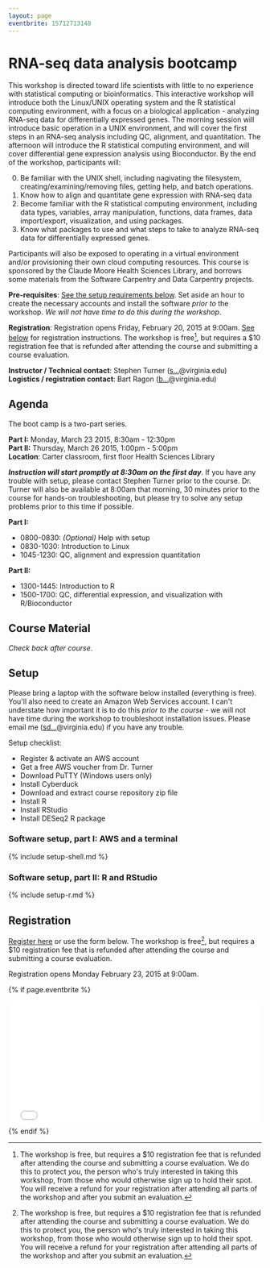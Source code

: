 ```yaml
---
layout: page
eventbrite: 15712713148
---
```


# RNA-seq data analysis bootcamp

This workshop is directed toward life scientists with little to no experience with statistical computing or bioinformatics. This interactive workshop will introduce both the Linux/UNIX operating system and the R statistical computing environment, with a focus on a biological application - analyzing RNA-seq data for differentially expressed genes. The morning session will introduce basic operation in a UNIX environment, and will cover the first steps in an RNA-seq analysis including QC, alignment, and quantitation. The afternoon will introduce the R statistical computing environment, and will cover differential gene expression analysis using Bioconductor. By the end of the workshop, participants will:

0. Be familiar with the UNIX shell, including nagivating the filesystem, creating/examining/removing files, getting help, and batch operations.
0. Know how to align and quantitate gene expression with RNA-seq data
0. Become familiar with the R statistical computing environment, including data types, variables, array manipulation, functions, data frames, data import/export, visualization, and using packages.
0. Know what packages to use and what steps to take to analyze RNA-seq data for differentially expressed genes.

Participants will also be exposed to operating in a virtual environment and/or provisioning their own cloud computing resources. This course is sponsored by the Claude Moore Health Sciences Library, and borrows some materials from the Software Carpentry and Data Carpentry projects.

**Pre-requisites**: [See the setup requirements below](#setup). Set aside an hour to create the necessary accounts and install the software *prior to* the workshop. *We will not have time to do this during the workshop*.

**Registration**: Registration opens Friday, February 20, 2015 at 9:00am. [See below](#registration) for registration instructions. The workshop is free[^free], but requires a $10 registration fee that is refunded after attending the course and submitting a course evaluation.

[^free]: The workshop is free, but requires a $10 registration fee that is refunded after attending the course and submitting a course evaluation. We do this to protect _you_, the person who's truly interested in taking this workshop, from those who would otherwise sign up to hold their spot. You will receive a refund for your registration after attending all parts of the workshop and after you submit an evaluation.

**Instructor / Technical contact**: Stephen Turner  (<a href="http://www.google.com/recaptcha/mailhide/d?k=01uXi4zl-bIdygzSeXF4649A==&amp;c=_81hv-sTQvJ9rjELjZNDJeAXTvLvkpfD9KEuItpEHTE=" onclick="window.open('http://www.google.com/recaptcha/mailhide/d?k\07501uXi4zl-bIdygzSeXF4649A\75\75\46c\75_81hv-sTQvJ9rjELjZNDJeAXTvLvkpfD9KEuItpEHTE\075', '', 'toolbar=0,scrollbars=0,location=0,statusbar=0,menubar=0,resizable=0,width=500,height=300'); return false;" title="Reveal this e-mail address">s...</a>@virginia.edu)  
**Logistics / registration contact**: Bart Ragon (<a href="http://www.google.com/recaptcha/mailhide/d?k=01uXi4zl-bIdygzSeXF4649A==&amp;c=Vsnuy3VwvY13wVeE0K2DFU5Cf-2n-YnO3260iwqa1RA=" onclick="window.open('http://www.google.com/recaptcha/mailhide/d?k\07501uXi4zl-bIdygzSeXF4649A\75\75\46c\75Vsnuy3VwvY13wVeE0K2DFU5Cf-2n-YnO3260iwqa1RA\075', '', 'toolbar=0,scrollbars=0,location=0,statusbar=0,menubar=0,resizable=0,width=500,height=300'); return false;" title="Reveal this e-mail address">b...</a>@virginia.edu)

## Agenda

The boot camp is a two-part series.

**Part I:** Monday, March 23 2015, 8:30am - 12:30pm  
**Part II:** Thursday, March 26 2015, 1:00pm - 5:00pm  
**Location**: Carter classroom, first floor Health Sciences Library

***Instruction will start promptly at 8:30am on the first day***. If you have any trouble with setup, please contact Stephen Turner prior to the course. Dr. Turner will also be available at 8:00am that morning, 30 minutes prior to the course for hands-on troubleshooting, but please try to solve any setup problems prior to this time if possible.

**Part I:**

* 0800-0830: *(Optional)* Help with setup
* 0830-1030: Introduction to Linux
* 1045-1230: QC, alignment and expression quantitation

**Part II:**

* 1300-1445: Introduction to R
* 1500-1700: QC, differential expression, and visualization with R/Bioconductor

## Course Material

_Check back after course_.

<!--
* [Introduction to Unix](../lessons/shell/shell-intro/)
* [NGS data analysis: QC, Alignment, Quantitation](../lessons/rnaseq/rnaseq-align-count/)
* [R Slides](https://speakerdeck.com/stephenturner/introduction-to-r-for-life-scientists)
* [Introduction to R](../lessons/r/r-intro/)
* [RNA-seq data analysis with DESeq2](../lessons/rnaseq/rnaseq-diff-expr/)
 -->

<a name="setup"></a>

## Setup

Please bring a laptop with the software below installed (everything is free). You'll also need to create an Amazon Web Services account. I can't understate how important it is to do this *prior to the course* - we will not have time during the workshop to troubleshoot installation issues. Please email me (<a href="http://www.google.com/recaptcha/mailhide/d?k=01uXi4zl-bIdygzSeXF4649A==&amp;c=_81hv-sTQvJ9rjELjZNDJeAXTvLvkpfD9KEuItpEHTE=" onclick="window.open('http://www.google.com/recaptcha/mailhide/d?k\07501uXi4zl-bIdygzSeXF4649A\75\75\46c\75_81hv-sTQvJ9rjELjZNDJeAXTvLvkpfD9KEuItpEHTE\075', '', 'toolbar=0,scrollbars=0,location=0,statusbar=0,menubar=0,resizable=0,width=500,height=300'); return false;" title="Reveal this e-mail address">sd...</a>@virginia.edu) if you have any trouble.

Setup checklist:

* Register & activate an AWS account
* Get a free AWS voucher from Dr. Turner
* Download PuTTY (Windows users only)
* Install Cyberduck
* Download and extract course repository zip file
* Install R
* Install RStudio
* Install DESeq2 R package

### Software setup, part I: AWS and a terminal

{% include setup-shell.md %}

### Software setup, part II: R and RStudio

{% include setup-r.md %}

<a name="registration"></a>

## Registration

[Register here](http://www.eventbrite.com/e/rna-seq-boot-camp-tickets-15712713148) or use the form below. The workshop is free[^free], but requires a $10 registration fee that is refunded after attending the course and submitting a course evaluation.

Registration opens Monday February 23, 2015 at 9:00am.

<!--
    This block includes the Eventbrite registration widget if 'eventbrite' has been set in the header.

    Maybe you need to change height value:

    - for one room use 206px,
    - for one waitlist room use 152px,
    - for two room use 254px,
    - for one waitlist room and one room use 253px,
    - for two waitlist room use 197px.
-->

{% if page.eventbrite %}
<iframe src="//www.eventbrite.com/tickets-external?eid={{page.eventbrite}}&ref=etckt" frameborder="0" width="100%" height="250px" scrolling="auto"></iframe>
{% endif %}
